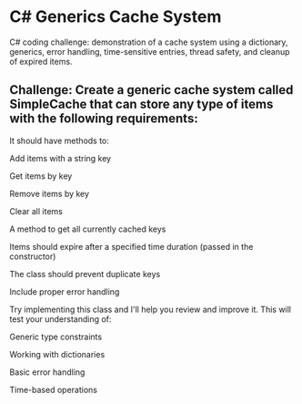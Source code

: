 # C# Generics Cache System
C# coding challenge: demonstration of a cache system using a dictionary, generics, error handling, time-sensitive entries, thread safety, and cleanup of expired items.



## Challenge: Create a generic cache system called SimpleCache<T> that can store any type of items with the following requirements:

It should have methods to:

Add items with a string key

Get items by key

Remove items by key

Clear all items

A method to get all currently cached keys


Items should expire after a specified time duration (passed in the constructor)

The class should prevent duplicate keys

Include proper error handling

Try implementing this class and I'll help you review and improve it. This will test your understanding of:

Generic type constraints

Working with dictionaries

Basic error handling

Time-based operations
